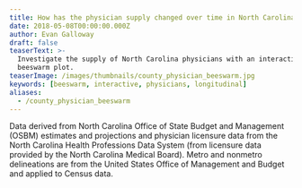 ```yaml
---
title: How has the physician supply changed over time in North Carolina counties?
date: 2018-05-08T00:00:00.000Z
author: Evan Galloway
draft: false
teaserText: >-
  Investigate the supply of North Carolina physicians with an interactive
  beeswarm plot.
teaserImage: /images/thumbnails/county_physician_beeswarm.jpg
keywords: [beeswarm, interactive, physicians, longitudinal]
aliases:
  - /county_physician_beeswarm
---
```



<div id='chart-title'></div>
<div id='viewof-year'></div>
<div id='beeswarm' ></div>
Data derived from North Carolina Office of State Budget and Management (OSBM) estimates and projections and physician licensure data from the North Carolina Health Professions Data System (from licensure data provided by the North Carolina Medical Board). Metro and nonmetro delineations are from the United States Office of Management and Budget and applied to Census data.

<script type="module">
  // Load the Observable runtime and inspector.
  import {Runtime, Inspector} from "https://unpkg.com/@observablehq/notebook-runtime?module";

  import notebook from "/county_physician_beeswarm/county_physician_beeswarm.js";


  const renders = {
    "chart-title": "#chart-title",
    "viewof year": "#viewof-year",
    "beeswarm": "#beeswarm",
  };

  for (let i in renders)
    renders[i] = document.querySelector(renders[i]);

  Runtime.load(notebook, (variable) => {
    if (renders[variable.name]){
      return new Inspector(renders[variable.name]);
    } else {return true;}
  });


//   document.querySelector('.blog').appendChild(document.querySelector('.byline'));
</script>
